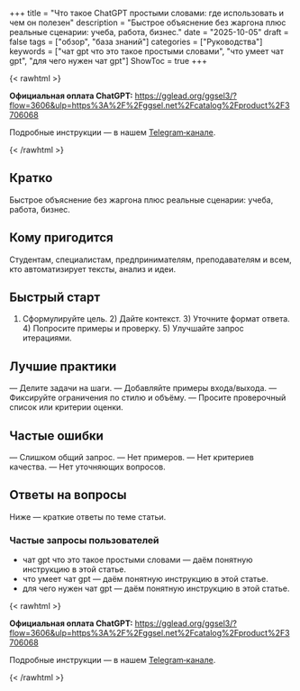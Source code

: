 +++
title = "Что такое ChatGPT простыми словами: где использовать и чем он полезен"
description = "Быстрое объяснение без жаргона плюс реальные сценарии: учеба, работа, бизнес."
date = "2025-10-05"
draft = false
tags = ["обзор", "база знаний"]
categories = ["Руководства"]
keywords = ["чат gpt что это такое простыми словами", "что умеет чат gpt", "для чего нужен чат gpt"]
ShowToc = true
+++

{< rawhtml >}
<div class="cta-box">
  <p><strong>Официальная оплата ChatGPT:</strong> <a href="https://gglead.org/ggsel3/?flow=3606&ulp=https%3A%2F%2Fggsel.net%2Fcatalog%2Fproduct%2F3706068" rel="nofollow noopener" target="_blank">https://gglead.org/ggsel3/?flow=3606&ulp=https%3A%2F%2Fggsel.net%2Fcatalog%2Fproduct%2F3706068</a></p>
  <p>Подробные инструкции — в нашем <a href="https://t.me/real_plan_B" rel="nofollow noopener" target="_blank">Telegram‑канале</a>.</p>
</div>
{< /rawhtml >}

## Кратко

Быстрое объяснение без жаргона плюс реальные сценарии: учеба, работа, бизнес.

## Кому пригодится

Студентам, специалистам, предпринимателям, преподавателям и всем, кто автоматизирует тексты, анализ и идеи.

## Быстрый старт

1) Сформулируйте цель. 2) Дайте контекст. 3) Уточните формат ответа. 4) Попросите примеры и проверку. 5) Улучшайте запрос итерациями.

## Лучшие практики

— Делите задачи на шаги.
— Добавляйте примеры входа/выхода.
— Фиксируйте ограничения по стилю и объёму.
— Просите проверочный список или критерии оценки.

## Частые ошибки

— Слишком общий запрос.
— Нет примеров.
— Нет критериев качества.
— Нет уточняющих вопросов.

## Ответы на вопросы

Ниже — краткие ответы по теме статьи.

### Частые запросы пользователей

- чат gpt что это такое простыми словами — даём понятную инструкцию в этой статье.
- что умеет чат gpt — даём понятную инструкцию в этой статье.
- для чего нужен чат gpt — даём понятную инструкцию в этой статье.

{< rawhtml >}
<div class="cta-box">
  <p><strong>Официальная оплата ChatGPT:</strong> <a href="https://gglead.org/ggsel3/?flow=3606&ulp=https%3A%2F%2Fggsel.net%2Fcatalog%2Fproduct%2F3706068" rel="nofollow noopener" target="_blank">https://gglead.org/ggsel3/?flow=3606&ulp=https%3A%2F%2Fggsel.net%2Fcatalog%2Fproduct%2F3706068</a></p>
  <p>Подробные инструкции — в нашем <a href="https://t.me/real_plan_B" rel="nofollow noopener" target="_blank">Telegram‑канале</a>.</p>
</div>
{< /rawhtml >}
